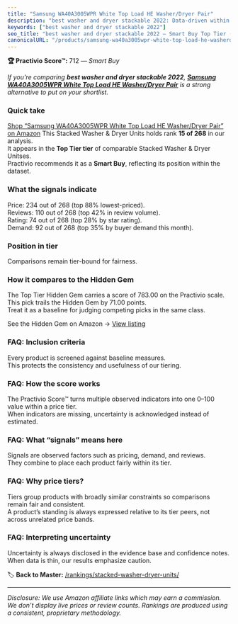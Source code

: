 ```yaml
---
title: "Samsung WA40A3005WPR White Top Load HE Washer/Dryer Pair"
description: "best washer and dryer stackable 2022: Data-driven within Top Tier ranking using the Practivio Score™. Positioned by quality, value, demand, findability, moment…"
keywords: ["best washer and dryer stackable 2022"]
seo_title: "best washer and dryer stackable 2022 — Smart Buy Top Tier (2025)"
canonicalURL: "/products/samsung-wa40a3005wpr-white-top-load-he-washerdryer-pair-B0BDMQNBCJ/"
---
```


**🏆 Practivio Score™:** 712 — _Smart Buy_


*If you're comparing **best washer and dryer stackable 2022**, **[Samsung WA40A3005WPR White Top Load HE Washer/Dryer Pair](https://www.amazon.com/dp/B0BDMQNBCJ?tag=practivio-20)** is a strong alternative to put on your shortlist.*
### Quick take
[Shop “Samsung WA40A3005WPR White Top Load HE Washer/Dryer Pair” on Amazon](https://www.amazon.com/dp/B0BDMQNBCJ?tag=practivio-20)
This Stacked Washer & Dryer Units holds rank **15 of 268** in our analysis.  
It appears in the **Top Tier tier** of comparable Stacked Washer & Dryer Unitses.  
Practivio recommends it as a **Smart Buy**, reflecting its position within the dataset.

### What the signals indicate
Price: 234 out of 268 (top 88% lowest-priced).  
Reviews: 110 out of 268 (top 42% in review volume).  
Rating: 74 out of 268 (top 28% by star rating).  
Demand: 92 out of 268 (top 35% by buyer demand this month).

### Position in tier
Comparisons remain tier-bound for fairness.

### How it compares to the Hidden Gem
The Top Tier Hidden Gem carries a score of 783.00 on the Practivio scale.  
This pick trails the Hidden Gem by 71.00 points.  
Treat it as a baseline for judging competing picks in the same class.  

See the Hidden Gem on Amazon → [View listing](https://www.amazon.com/dp/B0D4282T95?tag=practivio-20)

### FAQ: Inclusion criteria
Every product is screened against baseline measures.  
This protects the consistency and usefulness of our tiering.

### FAQ: How the score works
The Practivio Score™ turns multiple observed indicators into one 0–100 value within a price tier.  
When indicators are missing, uncertainty is acknowledged instead of estimated.

### FAQ: What “signals” means here
Signals are observed factors such as pricing, demand, and reviews.  
They combine to place each product fairly within its tier.

### FAQ: Why price tiers?
Tiers group products with broadly similar constraints so comparisons remain fair and consistent.  
A product’s standing is always expressed relative to its tier peers, not across unrelated price bands.

### FAQ: Interpreting uncertainty
Uncertainty is always disclosed in the evidence base and confidence notes.  
When data is thin, our results emphasize caution.


🏷️ **Back to Master:** [/rankings/stacked-washer-dryer-units/](/rankings/stacked-washer-dryer-units/)

---
_Disclosure: We use Amazon affiliate links which may earn a commission. We don’t display live prices or review counts. Rankings are produced using a consistent, proprietary methodology._
